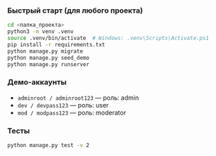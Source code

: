 ### Быстрый старт (для любого проекта)

```bash
cd <папка_проекта>
python3 -m venv .venv
source .venv/bin/activate  # Windows: .venv\Scripts\Activate.ps1
pip install -r requirements.txt
python manage.py migrate
python manage.py seed_demo
python manage.py runserver
```

### Демо-аккаунты

* `adminroot / adminroot123` — роль: admin
* `dev / devpass123` — роль: user
* `mod / modpass123` — роль: moderator

### Тесты

```bash
python manage.py test -v 2
```
